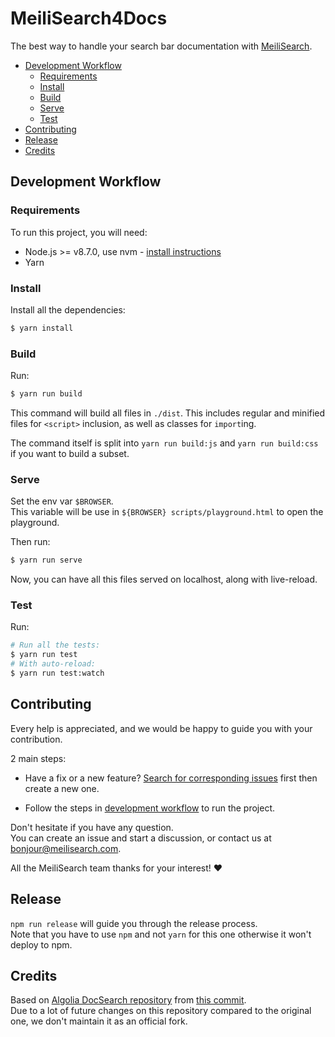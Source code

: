 # MeiliSearch4Docs <!-- omit in toc -->

The best way to handle your search bar documentation with [MeiliSearch](https://github.com/meilisearch/MeiliSearch).

<!-- START doctoc generated TOC please keep comment here to allow auto update -->
<!-- DON'T EDIT THIS SECTION, INSTEAD RE-RUN doctoc TO UPDATE -->
<!-- You can install de TOC plugin on VSCode and other text editors -->

- [Development Workflow](#development-workflow)
  - [Requirements](#requirements)
  - [Install](#install)
  - [Build](#build)
  - [Serve](#serve)
  - [Test](#test)
- [Contributing](#contributing)
- [Release](#release)
- [Credits](#credits)

<!-- END doctoc generated TOC please keep comment here to allow auto update -->

## Development Workflow

### Requirements

To run this project, you will need:

- Node.js >= v8.7.0, use nvm - [install instructions][1]
- Yarn

### Install

Install all the dependencies:

```bash
$ yarn install
```

### Build

Run:

```bash
$ yarn run build
```

This command will build all files in `./dist`. This includes regular and minified files for `<script>` inclusion, as well as classes for `import`ing.

The command itself is split into `yarn run build:js` and `yarn run build:css` if you want to build a subset.

### Serve

Set the env var `$BROWSER`.<br>
This variable will be use in `${BROWSER} scripts/playground.html` to open the playground.

Then run:

```bash
$ yarn run serve
```

Now, you can have all this files served on localhost, along with live-reload.

### Test

Run:

```bash
# Run all the tests:
$ yarn run test
# With auto-reload:
$ yarn run test:watch
```

## Contributing

Every help is appreciated, and we would be happy to guide you with your contribution.

2 main steps:

- Have a fix or a new feature? [Search for corresponding issues][2] first then create a new one.

- Follow the steps in [development workflow](/#development-workflow) to run the project.

Don't hesitate if you have any question.<br>
You can create an issue and start a discussion, or contact us at [bonjour@meilisearch.com](mailito:bonjour@meilisearch.com).

All the MeiliSearch team thanks for your interest! ♥️

## Release

`npm run release` will guide you through the release process.<br>
Note that you have to use `npm` and not `yarn` for this one otherwise it won't deploy to npm.

## Credits

Based on [Algolia DocSearch repository][3] from [this commit][4].<br>
Due to a lot of future changes on this repository compared to the original one, we don't maintain it as an official fork.

[1]: https://github.com/creationix/nvm#install-script
[2]: https://github.com/meilisearch/meilisearch4docs/issues
[3]: https://github.com/algolia/docsearch
[4]: https://github.com/algolia/docsearch/commit/4c32b6f80b753f592de83351116664bf74b10297

